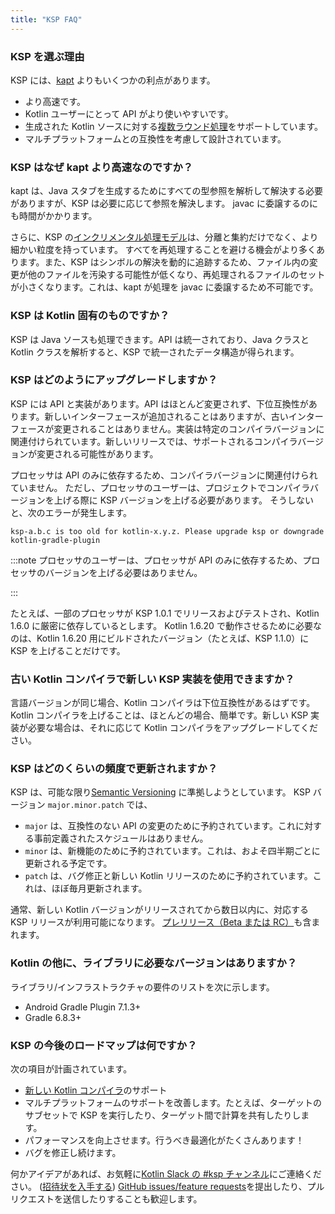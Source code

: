 ```yaml
---
title: "KSP FAQ"
---
```

### KSP を選ぶ理由

KSP には、[kapt](kapt) よりもいくつかの利点があります。
* より高速です。
* Kotlin ユーザーにとって API がより使いやすいです。
* 生成された Kotlin ソースに対する[複数ラウンド処理](ksp-multi-round)をサポートしています。
* マルチプラットフォームとの互換性を考慮して設計されています。

### KSP はなぜ kapt より高速なのですか？

kapt は、Java スタブを生成するためにすべての型参照を解析して解決する必要がありますが、KSP は必要に応じて参照を解決します。
javac に委譲するのにも時間がかかります。

さらに、KSP の[インクリメンタル処理モデル](ksp-incremental)は、分離と集約だけでなく、より細かい粒度を持っています。
すべてを再処理することを避ける機会がより多くあります。また、KSP はシンボルの解決を動的に追跡するため、ファイル内の変更が他のファイルを汚染する可能性が低くなり、再処理されるファイルのセットが小さくなります。これは、kapt が処理を javac に委譲するため不可能です。

### KSP は Kotlin 固有のものですか？

KSP は Java ソースも処理できます。API は統一されており、Java クラスと Kotlin クラスを解析すると、KSP で統一されたデータ構造が得られます。

### KSP はどのようにアップグレードしますか？

KSP には API と実装があります。API はほとんど変更されず、下位互換性があります。新しいインターフェースが追加されることはありますが、古いインターフェースが変更されることはありません。実装は特定のコンパイラバージョンに関連付けられています。新しいリリースでは、サポートされるコンパイラバージョンが変更される可能性があります。

プロセッサは API のみに依存するため、コンパイラバージョンに関連付けられていません。
ただし、プロセッサのユーザーは、プロジェクトでコンパイラバージョンを上げる際に KSP バージョンを上げる必要があります。
そうしないと、次のエラーが発生します。

```text
ksp-a.b.c is too old for kotlin-x.y.z. Please upgrade ksp or downgrade kotlin-gradle-plugin
```

:::note
プロセッサのユーザーは、プロセッサが API のみに依存するため、プロセッサのバージョンを上げる必要はありません。

:::

たとえば、一部のプロセッサが KSP 1.0.1 でリリースおよびテストされ、Kotlin 1.6.0 に厳密に依存しているとします。
Kotlin 1.6.20 で動作させるために必要なのは、Kotlin 1.6.20 用にビルドされたバージョン（たとえば、KSP 1.1.0）に KSP を上げることだけです。

### 古い Kotlin コンパイラで新しい KSP 実装を使用できますか？

言語バージョンが同じ場合、Kotlin コンパイラは下位互換性があるはずです。
Kotlin コンパイラを上げることは、ほとんどの場合、簡単です。新しい KSP 実装が必要な場合は、それに応じて Kotlin コンパイラをアップグレードしてください。

### KSP はどのくらいの頻度で更新されますか？

KSP は、可能な限り[Semantic Versioning](https://semver.org/) に準拠しようとしています。
KSP バージョン `major.minor.patch` では、
* `major` は、互換性のない API の変更のために予約されています。これに対する事前定義されたスケジュールはありません。
* `minor` は、新機能のために予約されています。これは、およそ四半期ごとに更新される予定です。
* `patch` は、バグ修正と新しい Kotlin リリースのために予約されています。これは、ほぼ毎月更新されます。

通常、新しい Kotlin バージョンがリリースされてから数日以内に、対応する KSP リリースが利用可能になります。
[プレリリース（Beta または RC）](eap)も含まれます。

### Kotlin の他に、ライブラリに必要なバージョンはありますか？

ライブラリ/インフラストラクチャの要件のリストを次に示します。
* Android Gradle Plugin 7.1.3+
* Gradle 6.8.3+

### KSP の今後のロードマップは何ですか？

次の項目が計画されています。
* [新しい Kotlin コンパイラ](https://kotlinlang.org/docs/roadmap.html)のサポート
* マルチプラットフォームのサポートを改善します。たとえば、ターゲットのサブセットで KSP を実行したり、ターゲット間で計算を共有したりします。
* パフォーマンスを向上させます。行うべき最適化がたくさんあります！
* バグを修正し続けます。

何かアイデアがあれば、お気軽に[Kotlin Slack の #ksp チャンネル](https://kotlinlang.slack.com/archives/C013BA8EQSE)にご連絡ください。
([招待状を入手する](https://surveys.jetbrains.com/s3/kotlin-slack-sign-up))
[GitHub issues/feature requests](https://github.com/google/ksp/issues)を提出したり、プルリクエストを送信したりすることも歓迎します。